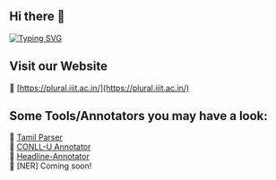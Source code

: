 ## Hi there 👋

[![Typing SVG](https://readme-typing-svg.herokuapp.com?font=Fira+Code&pause=1000&color=F7135E&width=435&lines=Welcome+to+PLURAL+LAB)](https://git.io/typing-svg)

## Visit our Website
🔗 [https://plural.iiit.ac.in/](https://plural.iiit.ac.in/)

## Some Tools/Annotators you may have a look:
🔗 [Tamil Parser](https://github.com/plural-param/TVA-Tamil-Parser)  
🔗 [CONLL-U Annotator](https://github.com/parameshkrishnaa/conllu-Annotatrix)  
🔗 [Headline-Annotator](https://github.com/nagaraju291990/Headline-Annotation)  
🔗 [NER] Coming soon!  

<!--
**plural-param/plural-param** is a ✨ _special_ ✨ repository because its `README.md` (this file) appears on your GitHub profile.

Here are some ideas to get you started:

- 🔭 I’m currently working on ...
- 🌱 I’m currently learning ...
- 👯 I’m looking to collaborate on ...
- 🤔 I’m looking for help with ...
- 💬 Ask me about ...
- 📫 How to reach me: ...
- 😄 Pronouns: ...
- ⚡ Fun fact: ...
-->
